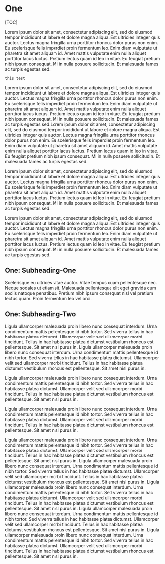# One

[TOC]

Lorem ipsum dolor sit amet, consectetur adipiscing elit, sed do eiusmod tempor incididunt ut labore et dolore magna aliqua. Est ultricies integer quis auctor. Lectus magna fringilla urna porttitor rhoncus dolor purus non enim. Eu scelerisque felis imperdiet proin fermentum leo. Enim diam vulputate ut pharetra sit amet aliquam id. Amet mattis vulputate enim nulla aliquet porttitor lacus luctus. Pretium lectus quam id leo in vitae. Eu feugiat pretium nibh ipsum consequat. Mi in nulla posuere sollicitudin. Et malesuada fames ac turpis egestas sed.

    this test

Lorem ipsum dolor sit amet, consectetur adipiscing elit, sed do eiusmod tempor incididunt ut labore et dolore magna aliqua. Est ultricies integer quis auctor. Lectus magna fringilla urna porttitor rhoncus dolor purus non enim. Eu scelerisque felis imperdiet proin fermentum leo. Enim diam vulputate ut pharetra sit amet aliquam id. Amet mattis vulputate enim nulla aliquet porttitor lacus luctus. Pretium lectus quam id leo in vitae. Eu feugiat pretium nibh ipsum consequat. Mi in nulla posuere sollicitudin. Et malesuada fames ac turpis egestas sed.Lorem ipsum dolor sit amet, consectetur adipiscing elit, sed do eiusmod tempor incididunt ut labore et dolore magna aliqua. Est ultricies integer quis auctor. Lectus magna fringilla urna porttitor rhoncus dolor purus non enim. Eu scelerisque felis imperdiet proin fermentum leo. Enim diam vulputate ut pharetra sit amet aliquam id. Amet mattis vulputate enim nulla aliquet porttitor lacus luctus. Pretium lectus quam id leo in vitae. Eu feugiat pretium nibh ipsum consequat. Mi in nulla posuere sollicitudin. Et malesuada fames ac turpis egestas sed.

Lorem ipsum dolor sit amet, consectetur adipiscing elit, sed do eiusmod tempor incididunt ut labore et dolore magna aliqua. Est ultricies integer quis auctor. Lectus magna fringilla urna porttitor rhoncus dolor purus non enim. Eu scelerisque felis imperdiet proin fermentum leo. Enim diam vulputate ut pharetra sit amet aliquam id. Amet mattis vulputate enim nulla aliquet porttitor lacus luctus. Pretium lectus quam id leo in vitae. Eu feugiat pretium nibh ipsum consequat. Mi in nulla posuere sollicitudin. Et malesuada fames ac turpis egestas sed.

Lorem ipsum dolor sit amet, consectetur adipiscing elit, sed do eiusmod tempor incididunt ut labore et dolore magna aliqua. Est ultricies integer quis auctor. Lectus magna fringilla urna porttitor rhoncus dolor purus non enim. Eu scelerisque felis imperdiet proin fermentum leo. Enim diam vulputate ut pharetra sit amet aliquam id. Amet mattis vulputate enim nulla aliquet porttitor lacus luctus. Pretium lectus quam id leo in vitae. Eu feugiat pretium nibh ipsum consequat. Mi in nulla posuere sollicitudin. Et malesuada fames ac turpis egestas sed.

## One: Subheading-One

Scelerisque eu ultrices vitae auctor. Vitae tempus quam pellentesque nec. Neque sodales ut etiam sit. Malesuada pellentesque elit eget gravida cum sociis natoque penatibus. Pretium nibh ipsum consequat nisl vel pretium lectus quam. Proin fermentum leo vel orci.

## One: Subheading-Two

Ligula ullamcorper malesuada proin libero nunc consequat interdum. Urna condimentum mattis pellentesque id nibh tortor. Sed viverra tellus in hac habitasse platea dictumst. Ullamcorper velit sed ullamcorper morbi tincidunt. Tellus in hac habitasse platea dictumst vestibulum rhoncus est pellentesque. Sit amet nisl purus in. Ligula ullamcorper malesuada proin libero nunc consequat interdum. Urna condimentum mattis pellentesque id nibh tortor. Sed viverra tellus in hac habitasse platea dictumst. Ullamcorper velit sed ullamcorper morbi tincidunt. Tellus in hac habitasse platea dictumst vestibulum rhoncus est pellentesque. Sit amet nisl purus in.

Ligula ullamcorper malesuada proin libero nunc consequat interdum. Urna condimentum mattis pellentesque id nibh tortor. Sed viverra tellus in hac habitasse platea dictumst. Ullamcorper velit sed ullamcorper morbi tincidunt. Tellus in hac habitasse platea dictumst vestibulum rhoncus est pellentesque. Sit amet nisl purus in.

Ligula ullamcorper malesuada proin libero nunc consequat interdum. Urna condimentum mattis pellentesque id nibh tortor. Sed viverra tellus in hac habitasse platea dictumst. Ullamcorper velit sed ullamcorper morbi tincidunt. Tellus in hac habitasse platea dictumst vestibulum rhoncus est pellentesque. Sit amet nisl purus in.


Ligula ullamcorper malesuada proin libero nunc consequat interdum. Urna condimentum mattis pellentesque id nibh tortor. Sed viverra tellus in hac habitasse platea dictumst. Ullamcorper velit sed ullamcorper morbi tincidunt. Tellus in hac habitasse platea dictumst vestibulum rhoncus est pellentesque. Sit amet nisl purus in. Ligula ullamcorper malesuada proin libero nunc consequat interdum. Urna condimentum mattis pellentesque id nibh tortor. Sed viverra tellus in hac habitasse platea dictumst. Ullamcorper velit sed ullamcorper morbi tincidunt. Tellus in hac habitasse platea dictumst vestibulum rhoncus est pellentesque. Sit amet nisl purus in.
Ligula ullamcorper malesuada proin libero nunc consequat interdum. Urna condimentum mattis pellentesque id nibh tortor. Sed viverra tellus in hac habitasse platea dictumst. Ullamcorper velit sed ullamcorper morbi tincidunt. Tellus in hac habitasse platea dictumst vestibulum rhoncus est pellentesque. Sit amet nisl purus in.
Ligula ullamcorper malesuada proin libero nunc consequat interdum. Urna condimentum mattis pellentesque id nibh tortor. Sed viverra tellus in hac habitasse platea dictumst. Ullamcorper velit sed ullamcorper morbi tincidunt. Tellus in hac habitasse platea dictumst vestibulum rhoncus est pellentesque. Sit amet nisl purus in.
Ligula ullamcorper malesuada proin libero nunc consequat interdum. Urna condimentum mattis pellentesque id nibh tortor. Sed viverra tellus in hac habitasse platea dictumst. Ullamcorper velit sed ullamcorper morbi tincidunt. Tellus in hac habitasse platea dictumst vestibulum rhoncus est pellentesque. Sit amet nisl purus in.
